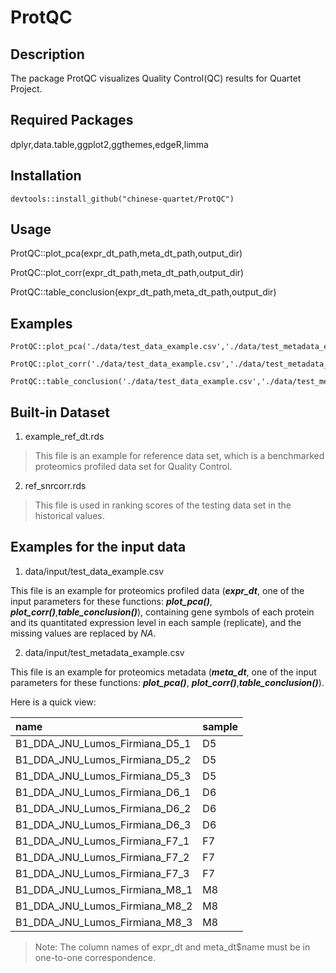 # ProtQC

## Description
The package ProtQC visualizes Quality Control(QC) results for Quartet Project.

## Required Packages
dplyr,data.table,ggplot2,ggthemes,edgeR,limma

## Installation
```
devtools::install_github("chinese-quartet/ProtQC")
```

## Usage
ProtQC::plot_pca(expr_dt_path,meta_dt_path,output_dir)

ProtQC::plot_corr(expr_dt_path,meta_dt_path,output_dir)

ProtQC::table_conclusion(expr_dt_path,meta_dt_path,output_dir)


## Examples
```
ProtQC::plot_pca('./data/test_data_example.csv','./data/test_metadata_example.csv','~/Desktop/')
```
```
ProtQC::plot_corr('./data/test_data_example.csv','./data/test_metadata_example.csv','~/Desktop/')
```
```
ProtQC::table_conclusion('./data/test_data_example.csv','./data/test_metadata_example.csv','~/Desktop/')
```

## Built-in Dataset
1. example_ref_dt.rds

> This file is an example for reference data set, which is a benchmarked proteomics profiled data set for Quality Control.

2. ref_snrcorr.rds

> This file is used in ranking scores of the testing data set in the historical values.

## Examples for the input data
1. data/input/test_data_example.csv

This file is an example for proteomics profiled data (***expr_dt***, one of the input parameters for these functions: ***plot_pca()***, ***plot_corr()***,***table_conclusion()***), containing gene symbols of each protein and its quantitated expression level in each sample (replicate), and the missing values are replaced by *NA*. 

2. data/input/test_metadata_example.csv

This file is an example for proteomics metadata (***meta_dt***, one of the input parameters for these functions: ***plot_pca()***, ***plot_corr()***,***table_conclusion()***). 

Here is a quick view: 

| name                           | sample |
| :----------------------------- | ------ |
| B1_DDA_JNU_Lumos_Firmiana_D5_1 | D5     |
| B1_DDA_JNU_Lumos_Firmiana_D5_2 | D5     |
| B1_DDA_JNU_Lumos_Firmiana_D5_3 | D5     |
| B1_DDA_JNU_Lumos_Firmiana_D6_1 | D6     |
| B1_DDA_JNU_Lumos_Firmiana_D6_2 | D6     |
| B1_DDA_JNU_Lumos_Firmiana_D6_3 | D6     |
| B1_DDA_JNU_Lumos_Firmiana_F7_1 | F7     |
| B1_DDA_JNU_Lumos_Firmiana_F7_2 | F7     |
| B1_DDA_JNU_Lumos_Firmiana_F7_3 | F7     |
| B1_DDA_JNU_Lumos_Firmiana_M8_1 | M8     |
| B1_DDA_JNU_Lumos_Firmiana_M8_2 | M8     |
| B1_DDA_JNU_Lumos_Firmiana_M8_3 | M8     |

> Note: The column names of expr_dt and meta_dt$name must be in one-to-one correspondence.





